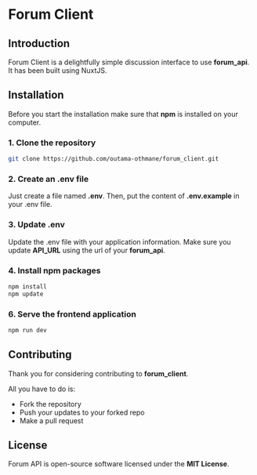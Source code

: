 # Forum Client

## Introduction
Forum Client is a delightfully simple discussion interface to use **forum_api**. It has been built using NuxtJS.

## Installation
Before you start the installation make sure that **npm** is installed on your computer.

### 1. Clone the repository
```bash
git clone https://github.com/outama-othmane/forum_client.git
```

### 2. Create an .env file
Just create a file named **.env**. Then, put the content of **.env.example** in your .env file.

### 3. Update .env 
Update the .env file with your application information. Make sure you update **API_URL** using the url of your **forum_api**.

### 4. Install npm packages
```bash
npm install
npm update
```

### 6. Serve the frontend application
```bash
npm run dev
``` 

## Contributing
Thank you for considering contributing to **forum_client**.

All you have to do is:

- Fork the repository
- Push your updates to your forked repo
- Make a pull request

## License
Forum API is open-source software licensed under the **MIT License**.